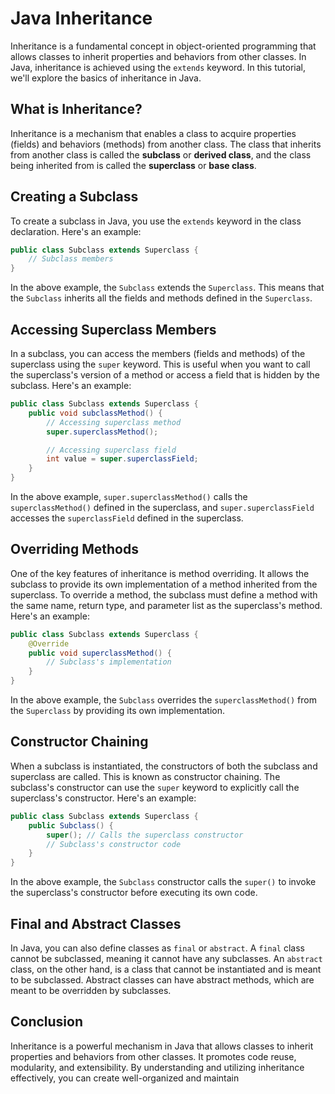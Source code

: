 # Java Inheritance

Inheritance is a fundamental concept in object-oriented programming that allows classes to inherit properties and behaviors from other classes. In Java, inheritance is achieved using the `extends` keyword. In this tutorial, we'll explore the basics of inheritance in Java.

## What is Inheritance?

Inheritance is a mechanism that enables a class to acquire properties (fields) and behaviors (methods) from another class. The class that inherits from another class is called the **subclass** or **derived class**, and the class being inherited from is called the **superclass** or **base class**.

## Creating a Subclass

To create a subclass in Java, you use the `extends` keyword in the class declaration. Here's an example:

```java
public class Subclass extends Superclass {
    // Subclass members
}
```

In the above example, the `Subclass` extends the `Superclass`. This means that the `Subclass` inherits all the fields and methods defined in the `Superclass`.

## Accessing Superclass Members

In a subclass, you can access the members (fields and methods) of the superclass using the `super` keyword. This is useful when you want to call the superclass's version of a method or access a field that is hidden by the subclass. Here's an example:

```java
public class Subclass extends Superclass {
    public void subclassMethod() {
        // Accessing superclass method
        super.superclassMethod();

        // Accessing superclass field
        int value = super.superclassField;
    }
}
```

In the above example, `super.superclassMethod()` calls the `superclassMethod()` defined in the superclass, and `super.superclassField` accesses the `superclassField` defined in the superclass.

## Overriding Methods

One of the key features of inheritance is method overriding. It allows the subclass to provide its own implementation of a method inherited from the superclass. To override a method, the subclass must define a method with the same name, return type, and parameter list as the superclass's method. Here's an example:

```java
public class Subclass extends Superclass {
    @Override
    public void superclassMethod() {
        // Subclass's implementation
    }
}
```

In the above example, the `Subclass` overrides the `superclassMethod()` from the `Superclass` by providing its own implementation.

## Constructor Chaining

When a subclass is instantiated, the constructors of both the subclass and superclass are called. This is known as constructor chaining. The subclass's constructor can use the `super` keyword to explicitly call the superclass's constructor. Here's an example:

```java
public class Subclass extends Superclass {
    public Subclass() {
        super(); // Calls the superclass constructor
        // Subclass's constructor code
    }
}
```

In the above example, the `Subclass` constructor calls the `super()` to invoke the superclass's constructor before executing its own code.

## Final and Abstract Classes

In Java, you can also define classes as `final` or `abstract`. A `final` class cannot be subclassed, meaning it cannot have any subclasses. An `abstract` class, on the other hand, is a class that cannot be instantiated and is meant to be subclassed. Abstract classes can have abstract methods, which are meant to be overridden by subclasses.

## Conclusion

Inheritance is a powerful mechanism in Java that allows classes to inherit properties and behaviors from other classes. It promotes code reuse, modularity, and extensibility. By understanding and utilizing inheritance effectively, you can create well-organized and maintain
